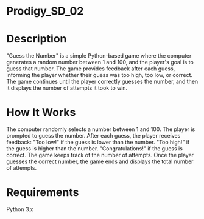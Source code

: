 # Prodigy_SD_02
# Description
"Guess the Number" is a simple Python-based game where the computer generates a random number between 1 and 100, and the player's goal is to guess that number. The game provides feedback after each guess, informing the player whether their guess was too high, too low, or correct. The game continues until the player correctly guesses the number, and then it displays the number of attempts it took to win.

# How It Works
The computer randomly selects a number between 1 and 100. The player is prompted to guess the number. After each guess, the player receives feedback: "Too low!" if the guess is lower than the number. "Too high!" if the guess is higher than the number. "Congratulations!" if the guess is correct. The game keeps track of the number of attempts. Once the player guesses the correct number, the game ends and displays the total number of attempts.

# Requirements
Python 3.x
